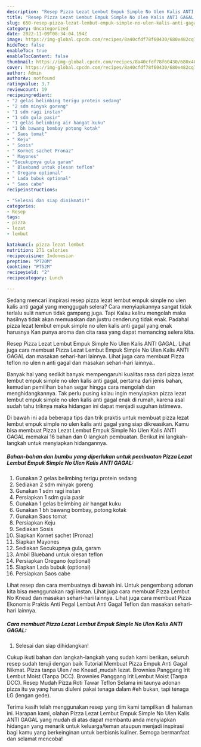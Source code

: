 ```yaml
---
description: "Resep Pizza Lezat Lembut Empuk Simple No Ulen Kalis ANTI GAGAL yang Bikin Ngiler , Lezat Sekali"
title: "Resep Pizza Lezat Lembut Empuk Simple No Ulen Kalis ANTI GAGAL yang Bikin Ngiler , Lezat Sekali"
slug: 650-resep-pizza-lezat-lembut-empuk-simple-no-ulen-kalis-anti-gagal-yang-bikin-ngiler-lezat-sekali
category: Uncategorized
date: 2022-11-09T08:34:04.194Z
image: https://img-global.cpcdn.com/recipes/8a40cfdf78f60430/680x482cq70/pizza-lezat-lembut-empuk-simple-no-ulen-kalis-anti-gagal-foto-resep-utama.jpg
hideToc: false
enableToc: true
enableTocContent: false
thumbnail: https://img-global.cpcdn.com/recipes/8a40cfdf78f60430/680x482cq70/pizza-lezat-lembut-empuk-simple-no-ulen-kalis-anti-gagal-foto-resep-utama.jpg
cover: https://img-global.cpcdn.com/recipes/8a40cfdf78f60430/680x482cq70/pizza-lezat-lembut-empuk-simple-no-ulen-kalis-anti-gagal-foto-resep-utama.jpg
author: Admin
authorAv: notfound
ratingvalue: 3.7
reviewcount: 19
recipeingredient:
- "2 gelas belimbing terigu protein sedang"
- "2 sdm minyak goreng"
- "1 sdm ragi instan"
- "1 sdm gula pasir"
- "1 gelas belimbing air hangat kuku"
- "1 bh bawang bombay potong kotak"
- " Saos tomat"
- " Keju"
- " Sosis"
- " Kornet sachet Pronaz"
- " Mayones"
- "Secukupnya gula garam"
- " Blueband untuk olesan teflon"
- " Oregano optional"
- " Lada bubuk optional"
- " Saos cabe"
recipeinstructions:

- "Selesai dan siap dinikmati!"
categories:
- Resep
tags:
- pizza
- lezat
- lembut

katakunci: pizza lezat lembut 
nutrition: 271 calories
recipecuisine: Indonesian
preptime: "PT20M"
cooktime: "PT52M"
recipeyield: "2"
recipecategory: Lunch

---
```



Sedang mencari inspirasi resep pizza lezat lembut empuk simple no ulen kalis anti gagal yang menggugah selera? Cara menyiapkannya sangat tidak terlalu sulit namun tidak gampang juga. Tapi Kalau keliru mengolah maka hasilnya tidak akan memuaskan dan justru cenderung tidak enak. Padahal pizza lezat lembut empuk simple no ulen kalis anti gagal yang enak harusnya Kan punya aroma dan cita rasa yang dapat memancing selera kita.


Resep Pizza Lezat Lembut Empuk Simple No Ulen Kalis ANTI GAGAL. Lihat juga cara membuat Pizza Lezat Lembut Empuk Simple No Ulen Kalis ANTI GAGAL dan masakan sehari-hari lainnya. Lihat juga cara membuat Pizza teflon no ulen n anti gagal dan masakan sehari-hari lainnya..

Banyak hal yang sedikit banyak mempengaruhi kualitas rasa dari pizza lezat lembut empuk simple no ulen kalis anti gagal, pertama dari jenis bahan, kemudian pemilihan bahan segar hingga cara mengolah dan menghidangkannya. Tak perlu pusing kalau ingin menyiapkan pizza lezat lembut empuk simple no ulen kalis anti gagal enak di rumah, karena asal sudah tahu triknya maka hidangan ini dapat menjadi suguhan istimewa.


Di bawah ini ada beberapa tips dan trik praktis untuk membuat pizza lezat lembut empuk simple no ulen kalis anti gagal yang siap dikreasikan. Kamu bisa membuat Pizza Lezat Lembut Empuk Simple No Ulen Kalis ANTI GAGAL memakai 16 bahan dan 0 langkah pembuatan. Berikut ini langkah-langkah untuk menyiapkan hidangannya.

<!--inarticleads1-->

##### Bahan-bahan dan bumbu yang diperlukan untuk pembuatan Pizza Lezat Lembut Empuk Simple No Ulen Kalis ANTI GAGAL:

1. Gunakan 2 gelas belimbing terigu protein sedang
1. Sediakan 2 sdm minyak goreng
1. Gunakan 1 sdm ragi instan
1. Persiapkan 1 sdm gula pasir
1. Gunakan 1 gelas belimbing air hangat kuku
1. Gunakan 1 bh bawang bombay, potong kotak
1. Gunakan  Saos tomat
1. Persiapkan  Keju
1. Sediakan  Sosis
1. Siapkan  Kornet sachet (Pronaz)
1. Siapkan  Mayones
1. Sediakan Secukupnya gula, garam
1. Ambil  Blueband untuk olesan teflon
1. Persiapkan  Oregano (optional)
1. Siapkan  Lada bubuk (optional)
1. Persiapkan  Saos cabe


Lihat resep dan cara membuatnya di bawah ini. Untuk pengembang adonan kita bisa menggunakan ragi instan. Lihat juga cara membuat Pizza Lembut No Knead dan masakan sehari-hari lainnya. Lihat juga cara membuat Pizza Ekonomis Praktis Anti Pegal Lembut Anti Gagal Teflon dan masakan sehari-hari lainnya. 

<!--inarticleads2-->

##### Cara membuat Pizza Lezat Lembut Empuk Simple No Ulen Kalis ANTI GAGAL:


1. Selesai dan siap dihidangkan!

Cukup ikuti bahan dan langkah-langkah yang sudah kami berikan, seluruh resep sudah teruji dengan baik Tutorial Membuat Pizza Empuk Anti Gagal Nikmat. Pizza tanpa Ulen / no Knead ,mudah lezat. Brownies Panggang Irit Lembut Moist (Tanpa DCC). Brownies Panggang Irit Lembut Moist (Tanpa DCC). Resep Mudah Pizza Roti Tawar Teflon Selama ini taunya adonan pizza itu ya yang harus diuleni pakai tenaga dalam #eh bukan, tapi tenaga LG (lengan gede). 

Terima kasih telah menggunakan resep yang tim kami tampilkan di halaman ini. Harapan kami, olahan Pizza Lezat Lembut Empuk Simple No Ulen Kalis ANTI GAGAL yang mudah di atas dapat membantu anda menyiapkan hidangan yang menarik untuk keluarga/teman ataupun menjadi inspirasi bagi kamu yang berkeinginan untuk berbisnis kuliner. Semoga bermanfaat dan selamat mencoba!
